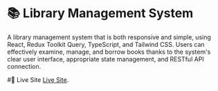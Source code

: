 # 📚 Library Management System

A library management system that is both responsive and simple, using React, Redux Toolkit Query, TypeScript, and Tailwind CSS.  Users can effectively examine, manage, and borrow books thanks to the system's clear user interface, appropriate state management, and RESTful API connection.

#🚀 Live Site
 [Live Site](#[thisll-be-a-helpful-section-about-the-greek-letter-Θ](https://librarymanagement-jade.vercel.app)).
